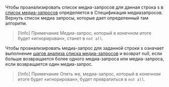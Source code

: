 Чтобы проанализировать список медиа-запросов для данная строка s в [список медиа-запросов](https://drafts.csswg.org/mediaqueries-5/#media-query-list) определяется в Спецификация медиазапросов. Вернуть список медиа запросы, которые дает определенный там алгоритм.

> [!info] Примечание
> Медиа-запрос, который в конечном итоге будет «игнорирован», станет в `not all`.

Чтобы проанализировать медиа-запрос для заданной строки s означает выполнение [шагов анализа списка медиа-запросов](https://drafts.csswg.org/cssom/#parse-a-media-query-list) и возврат null, если больше возвращается более одного медиа-запроса или медиа-запроса, если возвращается один медиа-запрос.

> [!info] Примечание
> Опять же, медиа-запрос, который в конечном итоге будет «игнорирован», будет превратиться в `not all`.